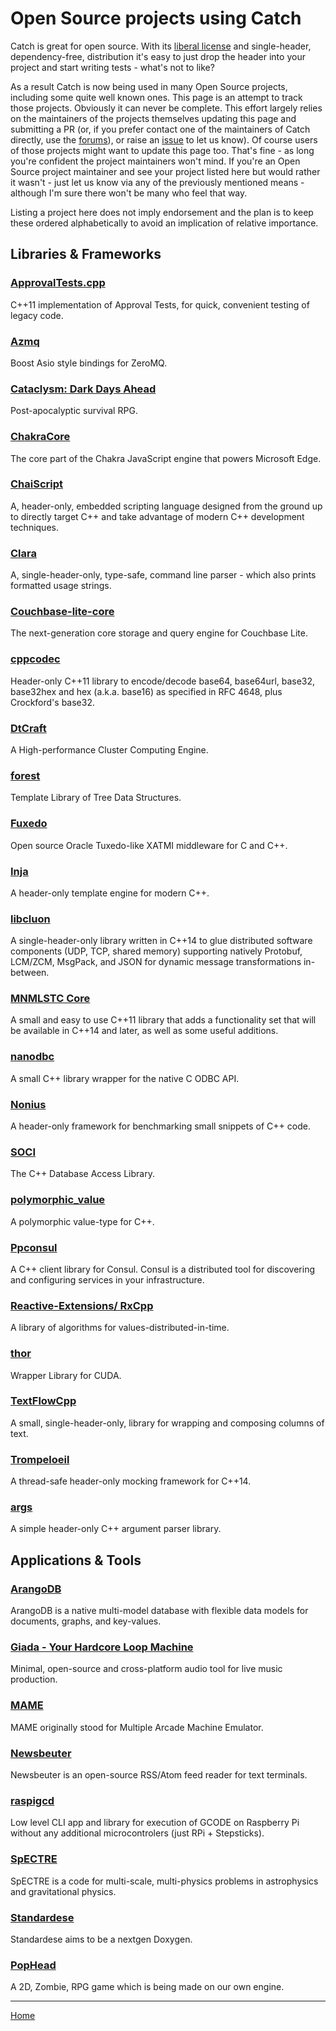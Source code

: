 <a id="top"></a>
# Open Source projects using Catch

Catch is great for open source. With its [liberal license](../LICENSE.txt) and single-header, dependency-free, distribution
it's easy to just drop the header into your project and start writing tests - what's not to like?

As a result Catch is now being used in many Open Source projects, including some quite well known ones.
This page is an attempt to track those projects. Obviously it can never be complete.
This effort largely relies on the maintainers of the projects themselves updating this page and submitting a PR
(or, if you prefer contact one of the maintainers of Catch directly, use the
[forums](https://groups.google.com/forum/?fromgroups#!forum/catch-forum)), or raise an [issue](https://github.com/philsquared/Catch/issues) to let us know).
Of course users of those projects might want to update this page too. That's fine - as long you're confident the project maintainers won't mind.
If you're an Open Source project maintainer and see your project listed here but would rather it wasn't -
just let us know via any of the previously mentioned means - although I'm sure there won't be many who feel that way.

Listing a project here does not imply endorsement and the plan is to keep these ordered alphabetically to avoid an implication of relative importance.

## Libraries & Frameworks

### [ApprovalTests.cpp](https://github.com/approvals/ApprovalTests.cpp)
C++11 implementation of Approval Tests, for quick, convenient testing of legacy code.

### [Azmq](https://github.com/zeromq/azmq)
Boost Asio style bindings for ZeroMQ.

### [Cataclysm: Dark Days Ahead](https://github.com/CleverRaven/Cataclysm-DDA)
Post-apocalyptic survival RPG.

### [ChakraCore](https://github.com/Microsoft/ChakraCore)
The core part of the Chakra JavaScript engine that powers Microsoft Edge.

### [ChaiScript](https://github.com/ChaiScript/ChaiScript)
A, header-only, embedded scripting language designed from the ground up to directly target C++ and take advantage of modern C++ development techniques.

### [Clara](https://github.com/philsquared/Clara)
A, single-header-only, type-safe, command line parser - which also prints formatted usage strings.

### [Couchbase-lite-core](https://github.com/couchbase/couchbase-lite-core)
The next-generation core storage and query engine for Couchbase Lite.

### [cppcodec](https://github.com/tplgy/cppcodec)
Header-only C++11 library to encode/decode base64, base64url, base32, base32hex and hex (a.k.a. base16) as specified in RFC 4648, plus Crockford's base32.

### [DtCraft](https://github.com/twhuang-uiuc/DtCraft)
A High-performance Cluster Computing Engine.

### [forest](https://github.com/xorz57/forest)
Template Library of Tree Data Structures.

### [Fuxedo](https://github.com/fuxedo/fuxedo)
Open source Oracle Tuxedo-like XATMI middleware for C and C++.

### [Inja](https://github.com/pantor/inja)
A header-only template engine for modern C++.

### [libcluon](https://github.com/chrberger/libcluon)
A single-header-only library written in C++14 to glue distributed software components (UDP, TCP, shared memory) supporting natively Protobuf, LCM/ZCM, MsgPack, and JSON for dynamic message transformations in-between. 

### [MNMLSTC Core](https://github.com/mnmlstc/core)
A small and easy to use C++11 library that adds a functionality set that will be available in C++14 and later, as well as some useful additions.

### [nanodbc](https://github.com/lexicalunit/nanodbc/)
A small C++ library wrapper for the native C ODBC API.

### [Nonius](https://github.com/libnonius/nonius)
A header-only framework for benchmarking small snippets of C++ code.

### [SOCI](https://github.com/SOCI/soci)
The C++ Database Access Library.

### [polymorphic_value](https://github.com/jbcoe/polymorphic_value)
A polymorphic value-type for C++.

### [Ppconsul](https://github.com/oliora/ppconsul)
A C++ client library for Consul. Consul is a distributed tool for discovering and configuring services in your infrastructure.

### [Reactive-Extensions/ RxCpp](https://github.com/Reactive-Extensions/RxCpp)
A library of algorithms for values-distributed-in-time.

### [thor](https://github.com/xorz57/thor)
Wrapper Library for CUDA.

### [TextFlowCpp](https://github.com/philsquared/textflowcpp)
A small, single-header-only, library for wrapping and composing columns of text.

### [Trompeloeil](https://github.com/rollbear/trompeloeil)
A thread-safe header-only mocking framework for C++14.

### [args](https://github.com/Taywee/args)
A simple header-only C++ argument parser library.

## Applications & Tools

### [ArangoDB](https://github.com/arangodb/arangodb)
ArangoDB is a native multi-model database with flexible data models for documents, graphs, and key-values.

### [Giada - Your Hardcore Loop Machine](https://github.com/monocasual/giada)
Minimal, open-source and cross-platform audio tool for live music production.

### [MAME](https://github.com/mamedev/mame)
MAME originally stood for Multiple Arcade Machine Emulator.

### [Newsbeuter](https://github.com/akrennmair/newsbeuter)
Newsbeuter is an open-source RSS/Atom feed reader for text terminals.

### [raspigcd](https://github.com/pantadeusz/raspigcd)
Low level CLI app and library for execution of GCODE on Raspberry Pi without any additional microcontrolers (just RPi + Stepsticks).

### [SpECTRE](https://github.com/sxs-collaboration/spectre)
SpECTRE is a code for multi-scale, multi-physics problems in astrophysics and gravitational physics.

### [Standardese](https://github.com/foonathan/standardese)
Standardese aims to be a nextgen Doxygen.

### [PopHead](https://github.com/SPC-Some-Polish-Coders/PopHead)
A 2D, Zombie, RPG game which is being made on our own engine.

---

[Home](Readme.md#top)
